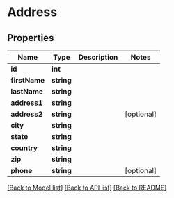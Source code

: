 # Address

## Properties
Name | Type | Description | Notes
------------ | ------------- | ------------- | -------------
**id** | **int** |  | 
**firstName** | **string** |  | 
**lastName** | **string** |  | 
**address1** | **string** |  | 
**address2** | **string** |  | [optional] 
**city** | **string** |  | 
**state** | **string** |  | 
**country** | **string** |  | 
**zip** | **string** |  | 
**phone** | **string** |  | [optional] 

[[Back to Model list]](../../README.md#documentation-for-models) [[Back to API list]](../../README.md#documentation-for-api-endpoints) [[Back to README]](../../README.md)

